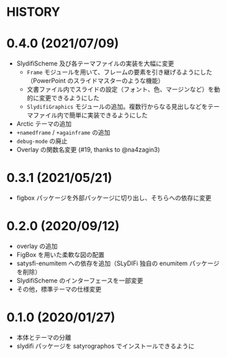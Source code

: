 HISTORY
=======

# 0.4.0 (2021/07/09)

* SlydifiScheme 及び各テーマファイルの実装を大幅に変更
  * `Frame` モジュールを用いて、フレームの要素を引き継げるようにした（PowerPoint のスライドマスターのような機能）
  * 文書ファイル内でスライドの設定（フォント、色、マージンなど）を動的に変更できるようにした
  * `SlydifiGraphics` モジュールの追加。複数行からなる見出しなどをテーマファイル内で簡単に実装できるようにした
* Arctic テーマの追加
* `+namedframe` / `+againframe` の追加
* `debug-mode` の廃止
* Overlay の関数名変更 (#19, thanks to @na4zagin3)

# 0.3.1 (2021/05/21)

* figbox パッケージを外部パッケージに切り出し、そちらへの依存に変更

# 0.2.0 (2020/09/12)

* overlay の追加
* FigBox を用いた柔軟な図の配置
* satysfi-enumitem への依存を追加（SLyDIFi 独自の enumitem パッケージを削除）
* SlydifiScheme のインターフェースを一部変更
* その他，標準テーマの仕様変更

# 0.1.0 (2020/01/27)

* 本体とテーマの分離
* slydifi パッケージを satyrographos でインストールできるように

